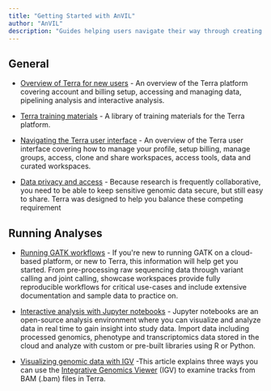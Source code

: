 ```yaml
---
title: "Getting Started with AnVIL"
author: "AnVIL"
description: "Guides helping users navigate their way through creating an account, linking billing credentials, interacting with Workspaces, and performing analysis."
---
```


## General

- [Overview of Terra for new users](https://support.terra.bio/hc/en-us/sections/360006866192-New-users-overview) - An overview of the Terra platform covering account and billing setup, accessing and managing data, pipelining analysis and interactive analysis.

- [Terra training materials](https://support.terra.bio/) - A library of training materials for the Terra platform.

- [Navigating the Terra user interface](https://support.terra.bio/hc/en-us/articles/360022704371-Navigating-in-Terra) - An overview of the Terra user interface covering how to manage your profile, setup billing, manage groups, access, clone and share workspaces, access tools, data and curated workspaces.

- [Data privacy and access](https://support.terra.bio/hc/en-us/articles/360026775691-Managing-data-privacy-and-access-with-Authorization-Domains) - Because research is frequently collaborative, you need to be able to keep sensitive genomic data secure, but still easy to share. Terra was designed to help you balance these competing requirement




## Running Analyses

- [Running GATK workflows](https://support.terra.bio/hc/en-us/articles/360029034232-Getting-started-with-GATK-workflows-in-the-cloud-FAQs) - If you're new to running GATK on a cloud-based platform, or new to Terra, this information will help get you started. From pre-processing raw sequencing data through variant calling and joint calling, showcase workspaces provide fully reproducible workflows for  critical use-cases and include extensive documentation and sample data to practice on.

- [Interactive analysis with Jupyter notebooks](https://support.terra.bio/hc/en-us/articles/360024898671-Interactive-analysis-with-Jupyter-notebooks) - Jupyter notebooks are an open-source analysis environment where you can visualize and analyze  data in real time to gain insight into study data. Import data including processed genomics, phenotype and transcriptomics data stored in the cloud and analyze with custom or pre-built libraries using R or Python.

- [Visualizing genomic data with IGV](https://support.terra.bio/hc/en-us/articles/360029654831-Viewing-IGV-tracks-of-BAM-files-in-your-workspace-data) -This article explains three ways you can use the [Integrative Genomics Viewer](https://software.broadinstitute.org/software/igv/) (IGV) to examine tracks from BAM (.bam) files in Terra.


